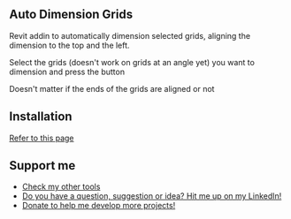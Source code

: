 ## Auto Dimension Grids

Revit addin to automatically dimension selected grids, aligning the dimension to the top and the left.

Select the grids (doesn't work on grids at an angle yet) you want to dimension and press the button

Doesn't matter if the ends of the grids are aligned or not

## Installation

[Refer to this page](https://github.com/GastonBC/GasTools/wiki/How-to-install-an-addin)

## Support me

 - [Check my other tools](https://github.com/GastonBC/GasTools/wiki)
 - [Do you have a question, suggestion or idea? Hit me up on my LinkedIn!](https://www.linkedin.com/in/gastonbc/)
 - [Donate to help me develop more projects!](https://www.paypal.com/donate/?hosted_button_id=9UY2TS7VVSRSJ)
